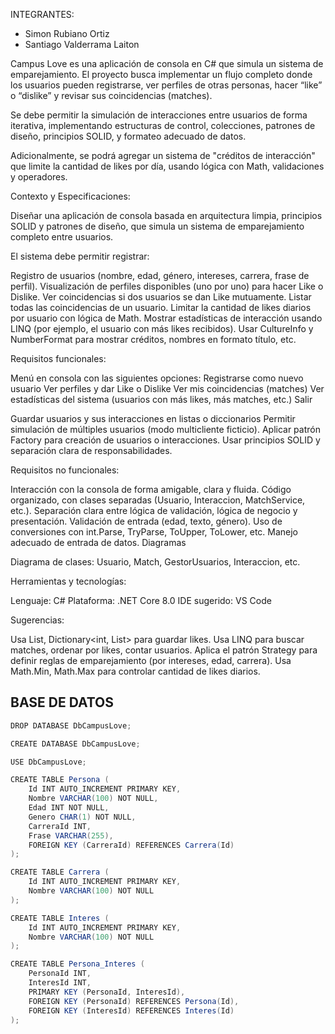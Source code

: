 INTEGRANTES:

- Simon Rubiano Ortiz
- Santiago Valderrama Laiton

Campus Love es una aplicación de consola en C# que simula un sistema de emparejamiento. El proyecto busca implementar un flujo completo donde los usuarios pueden registrarse, ver perfiles de otras personas, hacer “like” o “dislike” y revisar sus coincidencias (matches). 



﻿﻿Se debe permitir la simulación de interacciones entre usuarios de forma iterativa, implementando estructuras de control, colecciones, patrones de diseño, principios SOLID, y formateo adecuado de datos.



Adicionalmente, se podrá agregar un sistema de "créditos de interacción" que limite la cantidad de likes por día, usando lógica con Math, validaciones y operadores.



Contexto y Especificaciones:



Diseñar una aplicación de consola basada en arquitectura limpia, principios SOLID y patrones de diseño, que simula un sistema de emparejamiento completo entre usuarios.

El sistema debe permitir registrar:

Registro de usuarios (nombre, edad, género, intereses, carrera, frase de perfil).
Visualización de perfiles disponibles (uno por uno) para hacer Like o Dislike.
Ver coincidencias si dos usuarios se dan Like mutuamente.
Listar todas las coincidencias de un usuario.
Limitar la cantidad de likes diarios por usuario con lógica de Math.
Mostrar estadísticas de interacción usando LINQ (por ejemplo, el usuario con más likes recibidos).
Usar CultureInfo y NumberFormat para mostrar créditos, nombres en formato título, etc.


Requisitos funcionales:



Menú en consola con las siguientes opciones:
Registrarse como nuevo usuario
Ver perfiles y dar Like o Dislike
Ver mis coincidencias (matches)
Ver estadísticas del sistema (usuarios con más likes, más matches, etc.)
Salir


Guardar usuarios y sus interacciones en listas o diccionarios
Permitir simulación de múltiples usuarios (modo multicliente ficticio).
Aplicar patrón Factory para creación de usuarios o interacciones.
Usar principios SOLID y separación clara de responsabilidades.


Requisitos no funcionales:



Interacción con la consola de forma amigable, clara y fluida.
Código organizado, con clases separadas (Usuario, Interaccion, MatchService, etc.).
Separación clara entre lógica de validación, lógica de negocio y presentación.
Validación de entrada (edad, texto, género).
Uso de conversiones con int.Parse, TryParse, ToUpper, ToLower, etc.
Manejo adecuado de entrada de datos.
Diagramas



Diagrama de clases: Usuario, Match, GestorUsuarios, Interaccion, etc.


Herramientas y tecnologías:

Lenguaje: C#
Plataforma: .NET Core 8.0
IDE sugerido: VS Code


Sugerencias:

Usa List<Usuario>, Dictionary<int, List<int>> para guardar likes.
Usa LINQ para buscar matches, ordenar por likes, contar usuarios.
Aplica el patrón Strategy para definir reglas de emparejamiento (por intereses, edad, carrera).
Usa Math.Min, Math.Max para controlar cantidad de likes diarios.

## BASE DE DATOS

```cs
DROP DATABASE DbCampusLove;

CREATE DATABASE DbCampusLove;

USE DbCampusLove;

CREATE TABLE Persona (
    Id INT AUTO_INCREMENT PRIMARY KEY,
    Nombre VARCHAR(100) NOT NULL,
    Edad INT NOT NULL,
    Genero CHAR(1) NOT NULL,
    CarreraId INT,
    Frase VARCHAR(255),
    FOREIGN KEY (CarreraId) REFERENCES Carrera(Id)
);

CREATE TABLE Carrera (
    Id INT AUTO_INCREMENT PRIMARY KEY,
    Nombre VARCHAR(100) NOT NULL
);

CREATE TABLE Interes (
    Id INT AUTO_INCREMENT PRIMARY KEY,
    Nombre VARCHAR(100) NOT NULL
);

CREATE TABLE Persona_Interes (
    PersonaId INT,
    InteresId INT,
    PRIMARY KEY (PersonaId, InteresId),
    FOREIGN KEY (PersonaId) REFERENCES Persona(Id),
    FOREIGN KEY (InteresId) REFERENCES Interes(Id)
);

```